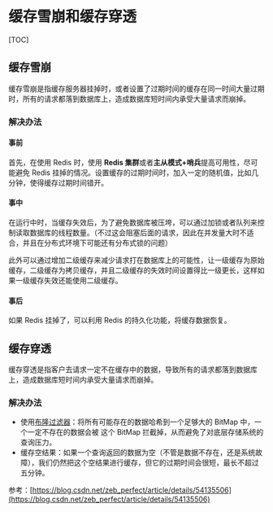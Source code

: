 # 缓存雪崩和缓存穿透

[TOC]

## 缓存雪崩

缓存雪崩是指缓存服务器挂掉时，或者设置了过期时间的缓存在同一时间大量过期时，所有的请求都落到数据库上，造成数据库短时间内承受大量请求而崩掉。

### 解决办法

#### 事前

首先，在使用 Redis 时，使用 **Redis 集群**或者**主从模式+哨兵**提高可用性，尽可能避免 Redis 挂掉的情况。设置缓存的过期时间时，加入一定的随机值，比如几分钟，使得缓存过期时间错开。

#### 事中

在运行中时，当缓存失效后，为了避免数据库被压垮，可以通过加锁或者队列来控制读取数据库的线程数量。（不过这会阻塞后面的请求，因此在并发量大时不适合，并且在分布式环境下可能还有分布式锁的问题）

此外可以通过增加二级缓存来减少请求打在数据库上的可能性，让一级缓存为原始缓存，二级缓存为拷贝缓存，并且二级缓存的失效时间设置得比一级更长，这样如果一级缓存失效还能使用二级缓存。

#### 事后

如果 Redis 挂掉了，可以利用 Redis 的持久化功能，将缓存数据恢复。

## 缓存穿透

缓存穿透是指客户去请求一定不在缓存中的数据，导致所有的请求都落到数据库上，造成数据库短时间内承受大量请求而崩掉。

### 解决办法

- 使用[布隆过滤器](https://zh.wikipedia.org/wiki/%E5%B8%83%E9%9A%86%E8%BF%87%E6%BB%A4%E5%99%A8)：将所有可能存在的数据哈希到一个足够大的 BitMap 中，一个一定不存在的数据会被 这个 BitMap 拦截掉，从而避免了对底层存储系统的查询压力。
- 缓存空结果：如果一个查询返回的数据为空（不管是数据不存在，还是系统故障），我们仍然把这个空结果进行缓存，但它的过期时间会很短，最长不超过五分钟。

参考：[https://blog.csdn.net/zeb_perfect/article/details/54135506](https://blog.csdn.net/zeb_perfect/article/details/54135506)
